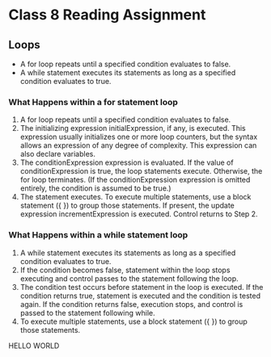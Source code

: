 # Class 8 Reading Assignment

## Loops

* A for loop repeats until a specified condition evaluates to false.
* A while statement executes its statements as long as a specified condition evaluates to true. 

### What Happens within a for statement loop

1. A for loop repeats until a specified condition evaluates to false.
2. The initializing expression initialExpression, if any, is executed. This expression usually initializes one or more loop counters, but the syntax allows an expression of any degree of complexity. This expression can also declare variables.
3. The conditionExpression expression is evaluated. If the value of conditionExpression is true, the loop statements execute. Otherwise, the for loop terminates. (If the conditionExpression expression is omitted entirely, the condition is assumed to be true.)
4. The statement executes. To execute multiple statements, use a block statement ({ }) to group those statements.
If present, the update expression incrementExpression is executed.
Control returns to Step 2.

### What Happens within a while statement loop

1. A while statement executes its statements as long as a specified condition evaluates to true.
2. If the condition becomes false, statement within the loop stops executing and control passes to the statement following the loop.
3. The condition test occurs before statement in the loop is executed. If the condition returns true, statement is executed and the condition is tested again. If the condition returns false, execution stops, and control is passed to the statement following while.
4. To execute multiple statements, use a block statement ({ }) to group those statements.

HELLO WORLD 
